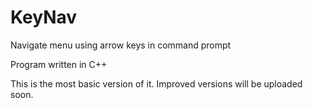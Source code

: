 # KeyNav
Navigate menu using arrow keys in command prompt

Program written in C++

This is the most basic version of it. Improved versions will be uploaded soon.
